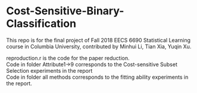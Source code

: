 # Cost-Sensitive-Binary-Classification

This repo is for the final project of Fall 2018 EECS 6690 Statistical Learning course in Columbia University, contributed by Minhui Li, Tian Xia, Yuqin Xu. <br />

reproduction.r is the code for the paper reduction.<br />
Code in folder Attribute1->9 corresponds to the Cost-sensitive Subset Selection experiments in the report<br />
Code in folder all methods corresponds to the fitting ability experiments in the report.
